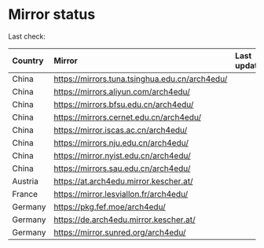 <script src="./time.js"></script>
# Mirror status
Last check: <script type="text/javascript">localize(1720060586.367807);</script>

|Country|Mirror|Last update|
|:------|:-----|:----------|
|China|https://mirrors.tuna.tsinghua.edu.cn/arch4edu/|<script type="text/javascript">localize(1720031571);</script>|
|China|https://mirrors.aliyun.com/arch4edu/|<script type="text/javascript">localize(1720031571);</script>|
|China|https://mirrors.bfsu.edu.cn/arch4edu/|<script type="text/javascript">localize(1720031571);</script>|
|China|https://mirrors.cernet.edu.cn/arch4edu/|<script type="text/javascript">localize(1720031571);</script>|
|China|https://mirror.iscas.ac.cn/arch4edu/|<script type="text/javascript">localize(1720031571);</script>|
|China|https://mirrors.nju.edu.cn/arch4edu/|<script type="text/javascript">localize(1719945723);</script>|
|China|https://mirror.nyist.edu.cn/arch4edu/|<script type="text/javascript">localize(1719988629);</script>|
|China|https://mirrors.sau.edu.cn/arch4edu/|<script type="text/javascript">localize(1720031571);</script>|
|Austria|https://at.arch4edu.mirror.kescher.at/|<script type="text/javascript">localize(1720031571);</script>|
|France|https://mirror.lesviallon.fr/arch4edu/|<script type="text/javascript">localize(1720031571);</script>|
|Germany|https://pkg.fef.moe/arch4edu/|<script type="text/javascript">localize(1720031571);</script>|
|Germany|https://de.arch4edu.mirror.kescher.at/|<script type="text/javascript">localize(1720031571);</script>|
|Germany|https://mirror.sunred.org/arch4edu/|<script type="text/javascript">localize(1720031571);</script>|

<script src="./tablefilter/tablefilter.js"></script>
<script src="./table.js"></script>